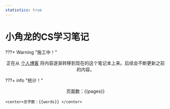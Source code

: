 ```yaml
---
statistics: true
---
```


# 小角龙的CS学习笔记

???+ Warning "施工中！" 
    <center>正在从 [个人博客](https://zhang-each.github.io/) 将内容逐渐转移到现在的这个笔记本上来。后续会不断更新之前的内容。</center>

???+ info "统计！"
    <center>页面数：{{pages}} </center>
    
    <center>总字数：{{words}} </center>

